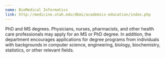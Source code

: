 ```yaml
---
name: BioMedical Informatics
link: http://medicine.utah.edu/dbmi/academics-education/index.php
---
```


PhD and MS degrees. Physicians, nurses, pharmacists, and other health care professionals may apply for an MS or PhD degree. In addition, the department encourages applications for degree programs from individuals with backgrounds in computer science, engineering, biology, biochemistry, statistics, or other relevant fields.

